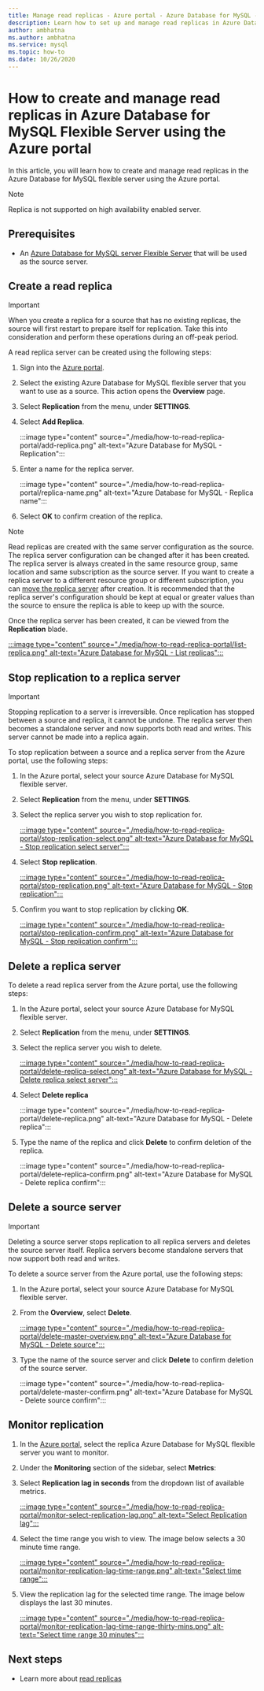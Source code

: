 ```yaml
---
title: Manage read replicas - Azure portal - Azure Database for MySQL - Flexible Server
description: Learn how to set up and manage read replicas in Azure Database for MySQL flexible server using the Azure portal.
author: ambhatna
ms.author: ambhatna
ms.service: mysql
ms.topic: how-to
ms.date: 10/26/2020
---
```


# How to create and manage read replicas in Azure Database for MySQL Flexible Server using the Azure portal

In this article, you will learn how to create and manage read replicas in the Azure Database for MySQL flexible server using the Azure portal.

> [!Note]
> Replica is not supported on high availability enabled server. 

## Prerequisites

- An [Azure Database for MySQL server Flexible Server](quickstart-create-server-portal.md) that will be used as the source server.

## Create a read replica

> [!IMPORTANT]
> When you create a replica for a source that has no existing replicas, the source will first restart to prepare itself for replication. Take this into consideration and perform these operations during an off-peak period.

A read replica server can be created using the following steps:

1. Sign into the [Azure portal](https://portal.azure.com/).

2. Select the existing Azure Database for MySQL flexible server that you want to use as a source. This action opens the **Overview** page.

3. Select **Replication** from the menu, under **SETTINGS**.

4. Select **Add Replica**.

   :::image type="content" source="./media/how-to-read-replica-portal/add-replica.png" alt-text="Azure Database for MySQL - Replication":::

5. Enter a name for the replica server.

    :::image type="content" source="./media/how-to-read-replica-portal/replica-name.png" alt-text="Azure Database for MySQL - Replica name":::

6. Select **OK** to confirm creation of the replica.

> [!NOTE]
> Read replicas are created with the same server configuration as the source. The replica server configuration can be changed after it has been created. The replica server is always created in the same resource group, same location and same subscription as the source server. If you want to create a replica server to a different resource group or different subscription, you can [move the replica server](https://docs.microsoft.com/azure/azure-resource-manager/management/move-resource-group-and-subscription) after creation. It is recommended that the replica server's configuration should be kept at equal or greater values than the source to ensure the replica is able to keep up with the source.

Once the replica server has been created, it can be viewed from the **Replication** blade.

   [:::image type="content" source="./media/how-to-read-replica-portal/list-replica.png" alt-text="Azure Database for MySQL - List replicas":::](./media/how-to-read-replica-portal/list-replica.png#lightbox)

## Stop replication to a replica server

> [!IMPORTANT]
> Stopping replication to a server is irreversible. Once replication has stopped between a source and replica, it cannot be undone. The replica server then becomes a standalone server and now supports both read and writes. This server cannot be made into a replica again.

To stop replication between a source and a replica server from the Azure portal, use the following steps:

1. In the Azure portal, select your source Azure Database for MySQL flexible server. 

2. Select **Replication** from the menu, under **SETTINGS**.

3. Select the replica server you wish to stop replication for.

   [:::image type="content" source="./media/how-to-read-replica-portal/stop-replication-select.png" alt-text="Azure Database for MySQL - Stop replication select server":::](./media/how-to-read-replica-portal/stop-replication-select.png#lightbox)

4. Select **Stop replication**.

   [:::image type="content" source="./media/how-to-read-replica-portal/stop-replication.png" alt-text="Azure Database for MySQL - Stop replication":::](./media/how-to-read-replica-portal/stop-replication.png#lightbox)

5. Confirm you want to stop replication by clicking **OK**.

   [:::image type="content" source="./media/how-to-read-replica-portal/stop-replication-confirm.png" alt-text="Azure Database for MySQL - Stop replication confirm":::](./media/how-to-read-replica-portal/stop-replication-confirm.png#lightbox)

## Delete a replica server

To delete a read replica server from the Azure portal, use the following steps:

1. In the Azure portal, select your source Azure Database for MySQL flexible server.

2. Select **Replication** from the menu, under **SETTINGS**.

3. Select the replica server you wish to delete.

   [:::image type="content" source="./media/how-to-read-replica-portal/delete-replica-select.png" alt-text="Azure Database for MySQL - Delete replica select server":::](./media/how-to-read-replica-portal/delete-replica-select.png#lightbox)

4. Select **Delete replica**

   :::image type="content" source="./media/how-to-read-replica-portal/delete-replica.png" alt-text="Azure Database for MySQL - Delete replica":::

5. Type the name of the replica and click **Delete** to confirm deletion of the replica.  

   :::image type="content" source="./media/how-to-read-replica-portal/delete-replica-confirm.png" alt-text="Azure Database for MySQL - Delete replica confirm":::

## Delete a source server

> [!IMPORTANT]
> Deleting a source server stops replication to all replica servers and deletes the source server itself. Replica servers become standalone servers that now support both read and writes.

To delete a source server from the Azure portal, use the following steps:

1. In the Azure portal, select your source Azure Database for MySQL flexible server.

2. From the **Overview**, select **Delete**.

   [:::image type="content" source="./media/how-to-read-replica-portal/delete-master-overview.png" alt-text="Azure Database for MySQL - Delete source":::](./media/how-to-read-replica-portal/delete-master-overview.png#lightbox)

3. Type the name of the source server and click **Delete** to confirm deletion of the source server.  

   :::image type="content" source="./media/how-to-read-replica-portal/delete-master-confirm.png" alt-text="Azure Database for MySQL - Delete source confirm":::

## Monitor replication

1. In the [Azure portal](https://portal.azure.com/), select the replica Azure Database for MySQL flexible server you want to monitor.

2. Under the **Monitoring** section of the sidebar, select **Metrics**:

3. Select **Replication lag in seconds** from the dropdown list of available metrics.

   [:::image type="content" source="./media/how-to-read-replica-portal/monitor-select-replication-lag.png" alt-text="Select Replication lag":::](./media/how-to-read-replica-portal/monitor-select-replication-lag.png#lightbox)

4. Select the time range you wish to view. The image below selects a 30 minute time range.

   [:::image type="content" source="./media/how-to-read-replica-portal/monitor-replication-lag-time-range.png" alt-text="Select time range":::](./media/how-to-read-replica-portal/monitor-replication-lag-time-range.png#lightbox)

5. View the replication lag for the selected time range. The image below displays the last 30 minutes.

   [:::image type="content" source="./media/how-to-read-replica-portal/monitor-replication-lag-time-range-thirty-mins.png" alt-text="Select time range 30 minutes":::](./media/how-to-read-replica-portal/monitor-replication-lag-time-range-thirty-mins.png#lightbox)

## Next steps

- Learn more about [read replicas](concepts-read-replicas.md)
